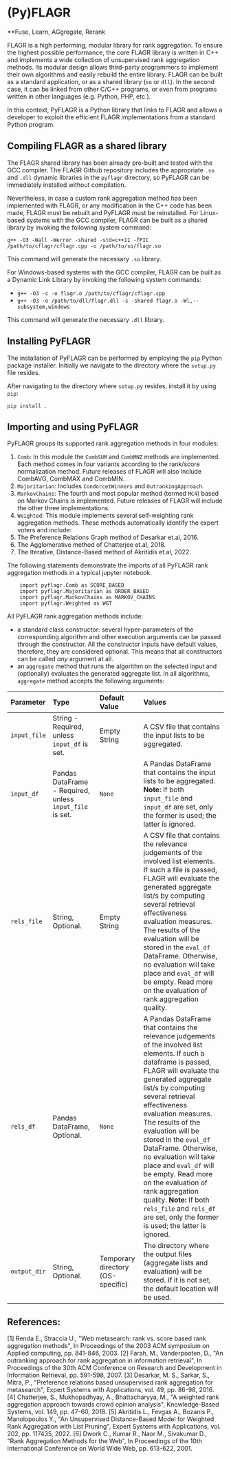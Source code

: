 # (Py)FLAGR

**Fuse, Learn, AGgregate, Rerank

FLAGR is a high performing, modular library for rank aggregation. To ensure the highest possible performance, the core FLAGR library is written in C++ and implements a wide collection of unsupervised rank aggregation methods. Its modular design allows third-party programmers to implement their own algorithms and easily rebuild the entire library. FLAGR can be built as a standard application, or as a shared library (`so` or `dll`). In the second case, it can be linked from other C/C++ programs, or even from programs written in other languages (e.g. Python, PHP, etc.).

In this context, PyFLAGR is a Python library that links to FLAGR and allows a developer to exploit the efficient FLAGR implementations from a standard Python program.

## Compiling FLAGR as a shared library

The FLAGR shared library has been already pre-built and tested with the GCC compiler. The FLAGR Github repository includes the appropriate `.so` and `.dll` dynamic libraries in the `pyflagr` directory, so PyFLAGR can be immediately installed without compilation.

Nevertheless, in case a custom rank aggregation method has been implemented with FLAGR, or any modification in the C++ code has been made, FLAGR must be rebuilt and PyFLAGR must be reinstalled. For Linux-based systems with the GCC compiler, FLAGR can be built as a shared library by invoking the following system command:

`g++ -O3 -Wall -Werror -shared -std=c++11 -fPIC /path/to/cflagr/cflagr.cpp -o /path/to/so/flagr.so`

This command will generate the necessary `.so` library.

For Windows-based systems with the GCC compiler, FLAGR can be built as a Dynamic Link Library by invoking the following system commands:

* `g++ -O3 -c -o flagr.o /path/to/cflagr/cflagr.cpp`
* `g++ -O3 -o /path/to/dll/flagr.dll -s -shared flagr.o -Wl,--subsystem,windows`

This command will generate the necessary `.dll` library.

## Installing PyFLAGR

The installation of PyFLAGR can be performed by employing the `pip` Python package installer. Initially we navigate to the directory where the `setup.py` file resides.

After navigating to the directory where `setup.py` resides, install it by using `pip`:

`pip install .`

## Importing and using PyFLAGR

PyFLAGR groups its supported rank aggregation methods in four modules:

1. `Comb`: In this module the `CombSUM` and `CombMNZ` methods are implemented. Each method comes in four variants according to the rank/score normalization method. Future releases of FLAGR will also include CombAVG, CombMAX and CombMIN.
2. `Majoritarian`: Includes `CondorcetWinners` and `OutrankingApproach`.
3. `MarkovChains`: The fourth and most popular method (termed `MC4`) based on Markov Chains is implemented. Future releases of FLAGR will include the other three implementations.
4. `Weighted`: This module implements several self-weighting rank aggregation methods. These methods automatically identify the expert voters and include:
 1. The Preference Relations Graph method of Desarkar et.al, 2016.
 2. The Agglomerative method of Chatterjee et.al, 2018.
 3. The Iterative, Distance-Based method of Akritidis et.al, 2022.

The following statements demonstrate the imports of all PyFLAGR rank aggregation methods in a typical jupyter notebook.
```
	import pyflagr.Comb as SCORE_BASED
	import pyflagr.Majoritarian as ORDER_BASED
	import pyflagr.MarkovChains as MARKOV_CHAINS
	import pyflagr.Weighted as WGT
```

All PyFLAGR rank aggregation methods include:
* a standard class constructor: several hyper-parameters of the corresponding algorithm  and other execution arguments can be passed through the constructor. All the constructor inputs have default values, therefore, they are considered optional. This means that all constructors can be called *any* argument at all.
* an `aggregate` method that runs the algorithm on the selected input and (optionally) evaluates the generated aggregate list. In all algorithms, `aggregate` method accepts the following arguments:

| Parameter    | Type                                         | Default Value  | Values  |
| :----------- | :--------------------------------------------| :--------------| :------ |
| `input_file` | String - Required, unless `input_df` is set. | Empty String   | A CSV file that contains the input lists to be aggregated. |
| `input_df` | Pandas DataFrame - Required, unless `input_file` is set. | `None` | A Pandas DataFrame that contains the input lists to be aggregated. **Note:** If both `input_file` and `input_df` are set, only the former is used; the latter is ignored. |
| `rels_file`  | String, Optional. | Empty String | A CSV file that contains the relevance judgements of the involved list elements. If such a file is passed, FLAGR will evaluate the generated aggregate list/s by computing several retrieval effectiveness evaluation measures. The results of the evaluation will be stored in the `eval_df` DataFrame. Otherwise, no evaluation will take place and `eval_df` will be empty. Read more on the evaluation of rank aggregation quality. |
| `rels_df`    | Pandas DataFrame, Optional. | `None` | A Pandas DataFrame that contains the relevance judgements of the involved list elements. If such a dataframe is passed, FLAGR will evaluate the generated aggregate list/s by computing several retrieval effectiveness evaluation measures. The results of the evaluation will be stored in the `eval_df` DataFrame. Otherwise, no evaluation will take place and `eval_df` will be empty. Read more on the evaluation of rank aggregation quality. **Note:** If both `rels_file` and `rels_df` are set, only the former is used; the latter is ignored. |
| `output_dir` | String, Optional. | Temporary directory (OS-specific) | The directory where the output files (aggregate lists and evaluation) will be stored. If it is not set, the default location will be used. |

## References:
\[1\] Renda E., Straccia U., "Web metasearch: rank vs. score based rank aggregation methods", In Proceedings of the 2003 ACM symposium on Applied computing, pp. 841-846, 2003.
\[2\] Farah, M., Vanderpooten, D., "An outranking approach for rank aggregation in information retrieval", In Proceedings of the 30th ACM Conference on Research and Development in Information Retrieval, pp. 591-598, 2007.
\[3\] Desarkar, M. S., Sarkar, S., Mitra, P., "Preference relations based unsupervised rank aggregation for metasearch", Expert Systems with Applications, vol. 49, pp. 86-98, 2016.
\[4\] Chatterjee, S., Mukhopadhyay, A., Bhattacharyya, M., "A weighted rank aggregation approach towards crowd opinion analysis", Knowledge-Based Systems, vol. 149, pp. 47-60, 2018.
\[5\] Akritidis L., Fevgas A., Bozanis P., Manolopoulos Y., "An Unsupervised Distance-Based Model for Weighted Rank Aggregation with List Pruning", Expert Systems with Applications, vol. 202, pp. 117435, 2022.
\[6\] Dwork C., Kumar R., Naor M., Sivakumar D., "Rank Aggregation Methods for the Web", In Proceedings of the 10th International Conference on World Wide Web, pp. 613-622, 2001.
